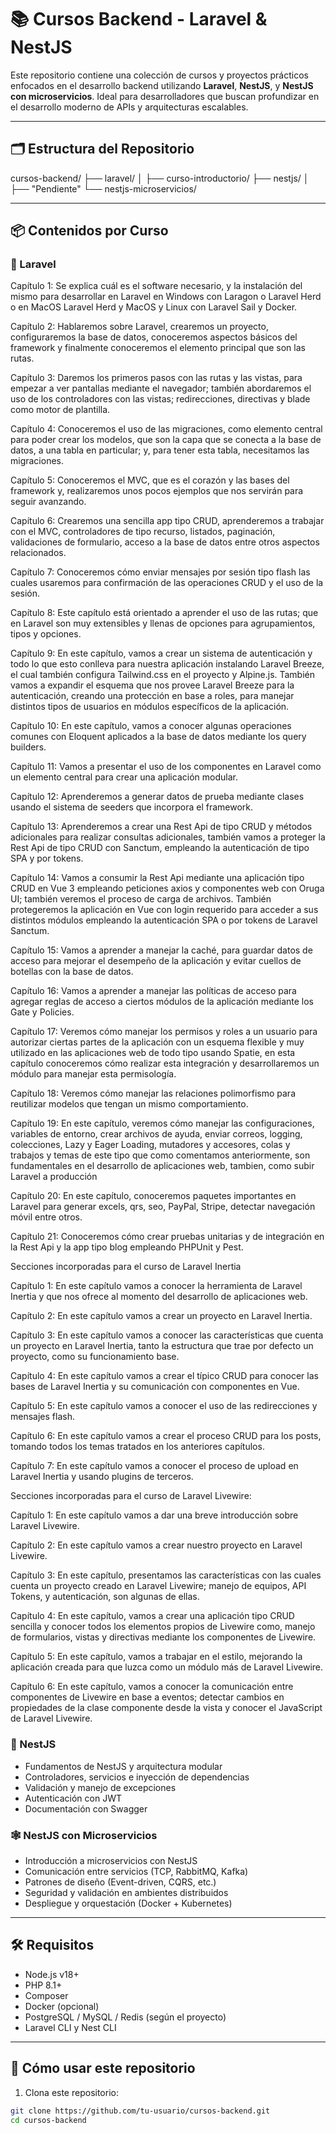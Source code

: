 # 📚 Cursos Backend - Laravel & NestJS

Este repositorio contiene una colección de cursos y proyectos prácticos enfocados en el desarrollo backend utilizando **Laravel**, **NestJS**, y **NestJS con microservicios**. Ideal para desarrolladores que buscan profundizar en el desarrollo moderno de APIs y arquitecturas escalables.

---

## 🗂️ Estructura del Repositorio

cursos-backend/
├── laravel/
│   ├── curso-introductorio/ 
├── nestjs/
│   ├── "Pendiente"
└── nestjs-microservicios/ 


---

## 📦 Contenidos por Curso

### 🚀 Laravel

Capítulo 1: Se explica cuál es el software necesario, y la instalación del mismo para desarrollar en Laravel en Windows con Laragon o Laravel Herd o en MacOS Laravel Herd y MacOS y Linux con Laravel Sail y Docker.

Capítulo 2: Hablaremos sobre Laravel, crearemos un proyecto, configuraremos la base de datos, conoceremos aspectos básicos del framework y finalmente conoceremos el elemento principal que son las rutas.

Capítulo 3: Daremos los primeros pasos con las rutas y las vistas, para empezar a ver pantallas mediante el navegador; también abordaremos el uso de los controladores con las vistas; redirecciones, directivas y blade como motor de plantilla.

Capítulo 4: Conoceremos el uso de las migraciones, como elemento central para poder crear los modelos, que son la capa que se conecta a la base de datos, a una tabla en particular; y, para tener esta tabla, necesitamos las migraciones.

Capítulo 5: Conoceremos el MVC, que es el corazón y las bases del framework y, realizaremos unos pocos ejemplos que nos servirán para seguir avanzando.

Capítulo 6: Crearemos una sencilla app tipo CRUD, aprenderemos a trabajar con el MVC, controladores de tipo recurso, listados, paginación, validaciones de formulario, acceso a la base de datos entre otros aspectos relacionados.

Capítulo 7: Conoceremos cómo enviar mensajes por sesión tipo flash las cuales usaremos para confirmación de las operaciones CRUD y el uso de la sesión.

Capítulo 8: Este capítulo está orientado a aprender el uso de las rutas; que en Laravel son muy extensibles y llenas de opciones para agrupamientos, tipos y opciones.

Capítulo 9: En este capítulo, vamos a crear un sistema de autenticación y todo lo que esto conlleva para nuestra aplicación instalando Laravel Breeze, el cual también configura Tailwind.css en el proyecto y Alpine.js. También vamos a expandir el esquema que nos provee Laravel Breeze para la autenticación, creando una protección en base a roles, para manejar distintos tipos de usuarios en módulos específicos de la aplicación.

Capítulo 10: En este capítulo, vamos a conocer algunas operaciones comunes con Eloquent aplicados a la base de datos mediante los query builders.

Capítulo 11: Vamos a presentar el uso de los componentes en Laravel como un elemento central para crear una aplicación modular.

Capítulo 12: Aprenderemos a generar datos de prueba mediante clases usando el sistema de seeders que incorpora el framework.

Capítulo 13: Aprenderemos a crear una Rest Api de tipo CRUD y métodos adicionales para realizar consultas adicionales, también vamos a proteger la Rest Api de tipo CRUD con Sanctum, empleando la autenticación de tipo SPA y por tokens.

Capítulo 14: Vamos a consumir la Rest Api mediante una aplicación tipo CRUD en Vue 3 empleando peticiones axios y componentes web con Oruga UI; también veremos el proceso de carga de archivos. También protegeremos la aplicación en Vue con login requerido para acceder a sus distintos módulos empleando la autenticación SPA o por tokens de Laravel Sanctum.

Capítulo 15: Vamos a aprender a manejar la caché, para guardar datos de acceso para mejorar el desempeño de la aplicación y evitar cuellos de botellas con la base de datos.

Capítulo 16: Vamos a aprender a manejar las políticas de acceso para agregar reglas de acceso a ciertos módulos de la aplicación mediante los Gate y Policies.

Capítulo 17: Veremos cómo manejar los permisos y roles a un usuario para autorizar ciertas partes de la aplicación con un esquema flexible y muy utilizado en las aplicaciones web de todo tipo usando Spatie, en esta capítulo conoceremos cómo realizar esta integración y desarrollaremos un módulo para manejar esta permisología.

Capítulo 18: Veremos cómo manejar las relaciones polimorfismo para reutilizar modelos que tengan un mismo comportamiento.

Capítulo 19: En este capítulo, veremos cómo manejar las configuraciones, variables de entorno, crear archivos de ayuda, enviar correos, logging, colecciones, Lazy y Eager Loading, mutadores y accesores, colas y trabajos y temas de este tipo que como comentamos anteriormente, son fundamentales en el desarrollo de aplicaciones web, tambien, como subir Laravel a producción

Capítulo 20: En este capítulo, conoceremos paquetes importantes en Laravel para generar excels, qrs, seo, PayPal, Stripe, detectar navegación móvil entre otros.

Capítulo 21: Conoceremos cómo crear pruebas unitarias y de integración en la Rest Api y la app tipo blog empleando PHPUnit y Pest.

Secciones incorporadas para el curso de Laravel Inertia

Capítulo 1: En este capítulo vamos a conocer la herramienta de Laravel Inertia y que nos ofrece al momento del desarrollo de aplicaciones web.

Capítulo 2: En este capítulo vamos a crear un proyecto en Laravel Inertia.

Capítulo 3: En este capítulo vamos a conocer las características que cuenta un proyecto en Laravel Inertia, tanto la estructura que trae por defecto un proyecto, como su funcionamiento base.

Capítulo 4: En este capítulo vamos a crear el típico CRUD para conocer las bases de Laravel Inertia y su comunicación con componentes en Vue.

Capítulo 5: En este capítulo vamos a conocer el uso de las redirecciones y mensajes flash.

Capítulo 6: En este capítulo vamos a crear el proceso CRUD para los posts, tomando todos los temas tratados en los anteriores capítulos.

Capítulo 7: En este capítulo vamos a conocer el proceso de upload en Laravel Inertia y usando plugins de terceros.

Secciones incorporadas para el curso de Laravel Livewire:

Capítulo 1: En este capítulo vamos a dar una breve introducción sobre Laravel Livewire.

Capítulo 2: En este capítulo vamos a crear nuestro proyecto en Laravel Livewire.

Capítulo 3: En este capítulo, presentamos las características con las cuales cuenta un proyecto creado en Laravel Livewire; manejo de equipos, API Tokens, y autenticación, son algunas de ellas.

Capítulo 4: En este capítulo, vamos a crear una aplicación tipo CRUD sencilla y conocer todos los elementos propios de Livewire como, manejo de formularios, vistas y directivas mediante los componentes de Livewire.

Capítulo 5: En este capítulo, vamos a trabajar en el estilo, mejorando la aplicación creada para que luzca como un módulo más de Laravel Livewire.

Capítulo 6: En este capítulo, vamos a conocer la comunicación entre componentes de Livewire en base a eventos; detectar cambios en propiedades de la clase componente desde la vista y conocer el JavaScript de Laravel Livewire.

### 🧠 NestJS

- Fundamentos de NestJS y arquitectura modular
- Controladores, servicios e inyección de dependencias
- Validación y manejo de excepciones
- Autenticación con JWT
- Documentación con Swagger

### 🕸️ NestJS con Microservicios

- Introducción a microservicios con NestJS
- Comunicación entre servicios (TCP, RabbitMQ, Kafka)
- Patrones de diseño (Event-driven, CQRS, etc.)
- Seguridad y validación en ambientes distribuidos
- Despliegue y orquestación (Docker + Kubernetes)

---

## 🛠️ Requisitos

- Node.js v18+
- PHP 8.1+
- Composer
- Docker (opcional)
- PostgreSQL / MySQL / Redis (según el proyecto)
- Laravel CLI y Nest CLI

---

## 📖 Cómo usar este repositorio

1. Clona este repositorio:

```bash
git clone https://github.com/tu-usuario/cursos-backend.git
cd cursos-backend
